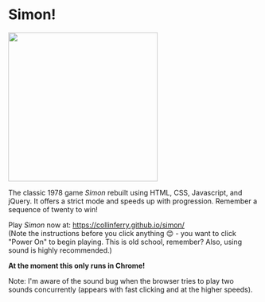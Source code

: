 # Simon!

<img src="http://retrothrifter.com/wp-content/uploads/2016/01/Simon-Says-1978-1-600x600.jpg" height="300" width="300">

The classic 1978 game <i>Simon</i> rebuilt using HTML, CSS, Javascript, and jQuery. It offers a strict mode and speeds up with progression. Remember a sequence of twenty to win!

Play <i>Simon</i> now at: https://collinferry.github.io/simon/ </br>
(Note the instructions before you click anything 😊 - you want to click "Power On" to begin playing. This is old school, remember? Also, using sound is highly recommended.)

<strong>At the moment this only runs in Chrome!</strong>

Note: I'm aware of the sound bug when the browser tries to play two sounds concurrently (appears with fast clicking and at the higher speeds).

